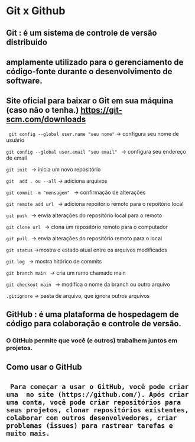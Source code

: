 # Git x Github

   ## **Git** :  é um sistema de controle de versão distribuído
  ##  amplamente utilizado para o gerenciamento de código-fonte durante o desenvolvimento de software.
    
  ## Site oficial para baixar o Git em sua máquina (caso não o tenha.)  https://git-scm.com/downloads

  ``` git config --global user.name "seu nome"``` -> configura seu nome de usuário

  ```git config --global user.email "seu email" ``` -> configura seu endereço de email

  ```git init ``` -> inicia um novo repositório

  ```git  add . ou --all``` -> adiciona arquivos 

  ```git commit -m "mensagem" ``` -> confirmação  de alterações

  ```git remote add url ``` -> adiciona repoitório remoto para o repoitório local 

  ```git push ```  -> envia alterações do  repositório local para o remoto 

  ```git clone url ``` -> clona um repositório remoto para o computador

  ```git pull ``` -> envia alterações do  repositório remoto para o local

  ```git status``` ->mostra o estado atual entre os arquivos modificados

  ```git log ``` -> mostra hitórico de commits

  ```git branch main ``` -> cria um ramo chamado main

  ```git checkout main ``` -> modifica o nome da branch ou outro arquivo

  ```.gitignore``` -> pasta de arquivo, que ignora outros arquivos


 
 ## **GitHub** :  é uma plataforma de hospedagem de código para colaboração e controle de versão.
### O GitHub permite que você (e outros) trabalhem juntos em projetos.

## Como usar o GitHub 
 ## ``` Para começar a usar o GitHub, você pode criar uma  no site (https://github.com/). Após criar uma conta, você pode criar repositórios para seus projetos, clonar repositórios existentes, colaborar com outros desenvolvedores, criar problemas (issues) para rastrear tarefas e muito mais.```
 


